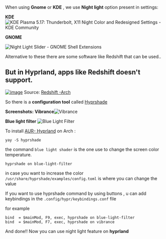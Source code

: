 When using **Gnome** or **KDE** , we use **Night light** option present in settings:

**KDE**
![KDE Plasma 5.17: Thunderbolt, X11 Night Color and Redesigned Settings - KDE  Community](https://kde.org/announcements/plasma/5/5.17.0/night-color.png)


**GNOME**

![Night Light Slider - GNOME Shell Extensions](https://extensions.gnome.org/extension-data/screenshots/screenshot_1276_gNya1IO.png)

Alternative to these there are some software like Redshift that can be used..

## But in Hyprland, apps like Redshift doesn't support.

<a href="https://ibb.co/18sdt3S"><img src="https://i.ibb.co/Gcst4Xh/image.png" alt="image" border="0"></a>
Source: [Redshift -Arch](https://wiki.archlinux.org/title/redshift)

So there is a **configuration tool** called [Hyprshade](https://github.com/loqusion/hyprshade)

**Screenshots:**
**Vibrance**![Vibrance](https://github.com/loqusion/hyprshade/raw/main/.github/assets/vibrance.png)

**Blue light filter**
![Blue Light Filter](https://github.com/loqusion/hyprshade/raw/main/.github/assets/blue-light-filter.png)

To install [AUR- Hyprland](https://aur.archlinux.org/packages/hyprshade) on Arch :

    yay -S hyprshade

the command `blue light shader` is the one use to change the screen color temperature.

    hyprshade on blue-light-filter
in case you want to increase the color `/usr/share/hyprshade/examples/config.toml` is where you can change the value

If you want to use hyprshade command by using buttons , u can add keybindings in the `.config/hypr/keybindings.conf` file

for example

    bind  = $mainMod, F9, exec, hyprshade on blue-light-filter
    bind  = $mainMod, F7, exec, hyprshade on vibrance

And done!!  Now you can use night light feature on **hyprland**

